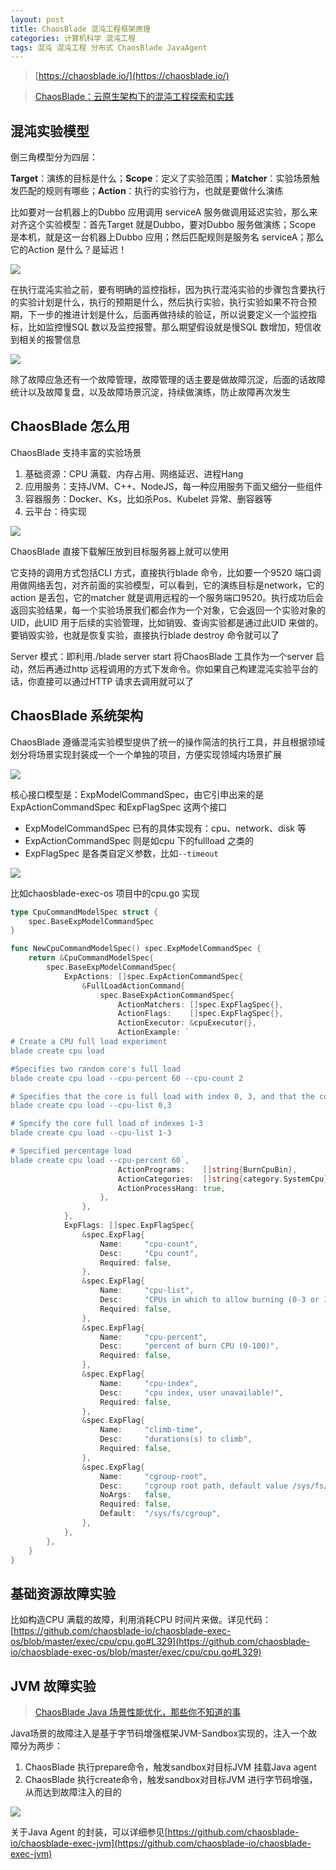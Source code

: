 ```yaml
---
layout: post
title: ChaosBlade 混沌工程框架原理
categories: 计算机科学 混沌工程 
tags: 混沌 混沌工程 分布式 ChaosBlade JavaAgent 
---
```


>[https://chaosblade.io/](https://chaosblade.io/)

>[ChaosBlade：云原生架构下的混沌工程探索和实践](https://chaosblade.io/blog/2019/10/17/chaosblade-cloud-native)

## 混沌实验模型

倒三角模型分为四层：

**Target**：演练的目标是什么；**Scope**：定义了实验范围；**Matcher**：实验场景触发匹配的规则有哪些；**Action**：执行的实验行为，也就是要做什么演练

比如要对一台机器上的Dubbo 应用调用 serviceA 服务做调用延迟实验，那么来对齐这个实验模型：首先Target 就是Dubbo，要对Dubbo 服务做演练；Scope 是本机，就是这一台机器上Dubbo 应用；然后匹配规则是服务名 serviceA；那么它的Action 是什么？是延迟！

![](../media/image/2024-12-21/01.jpg)

在执行混沌实验之前，要有明确的监控指标，因为执行混沌实验的步骤包含要执行的实验计划是什么，执行的预期是什么，然后执行实验，执行实验如果不符合预期，下一步的推进计划是什么，后面再做持续的验证，所以说要定义一个监控指标，比如监控慢SQL 数以及监控报警。那么期望假设就是慢SQL 数增加，短信收到相关的报警信息

![](../media/image/2024-12-21/02.png)

除了故障应急还有一个故障管理，故障管理的话主要是做故障沉淀，后面的话故障统计以及故障复盘，以及故障场景沉淀，持续做演练，防止故障再次发生

## ChaosBlade 怎么用

ChaosBlade 支持丰富的实验场景

1. 基础资源：CPU 满载、内存占用、网络延迟、进程Hang
2. 应用服务：支持JVM、C++、NodeJS，每一种应用服务下面又细分一些组件
3. 容器服务：Docker、Ks，比如杀Pos、Kubelet 异常、删容器等
4. 云平台：待实现

![](../media/image/2024-12-21/03.png)

ChaosBlade 直接下载解压放到目标服务器上就可以使用

它支持的调用方式包括CLI 方式，直接执行blade 命令，比如要一个9520 端口调用做网络丢包，对齐前面的实验模型，可以看到，它的演练目标是network，它的action 是丢包，它的matcher 就是调用远程的一个服务端口9520。执行成功后会返回实验结果，每一个实验场景我们都会作为一个对象，它会返回一个实验对象的UID，此UID 用于后续的实验管理，比如销毁、查询实验都是通过此UID 来做的。要销毁实验，也就是恢复实验，直接执行blade destroy 命令就可以了

Server 模式：即利用./blade server start 将ChaosBlade 工具作为一个server 启动，然后再通过http 远程调用的方式下发命令。你如果自己构建混沌实验平台的话，你直接可以通过HTTP 请求去调用就可以了

## ChaosBlade 系统架构

ChaosBlade 遵循混沌实验模型提供了统一的操作简洁的执行工具，并且根据领域划分将场景实现封装成一个一个单独的项目，方便实现领域内场景扩展

![](../media/image/2024-12-21/04.jpg)

核心接口模型是：ExpModelCommandSpec，由它引申出来的是ExpActionCommandSpec 和ExpFlagSpec 这两个接口

* ExpModelCommandSpec 已有的具体实现有：cpu、network、disk 等
* ExpActionCommandSpec 则是如cpu 下的fullload 之类的
* ExpFlagSpec 是各类自定义参数，比如`--timeout`

![](../media/image/2024-12-21/05.png)

比如chaosblade-exec-os 项目中的cpu.go 实现

```go
type CpuCommandModelSpec struct {
	spec.BaseExpModelCommandSpec
}

func NewCpuCommandModelSpec() spec.ExpModelCommandSpec {
	return &CpuCommandModelSpec{
		spec.BaseExpModelCommandSpec{
			ExpActions: []spec.ExpActionCommandSpec{
				&FullLoadActionCommand{
					spec.BaseExpActionCommandSpec{
						ActionMatchers: []spec.ExpFlagSpec{},
						ActionFlags:    []spec.ExpFlagSpec{},
						ActionExecutor: &cpuExecutor{},
						ActionExample: `
# Create a CPU full load experiment
blade create cpu load

#Specifies two random core's full load
blade create cpu load --cpu-percent 60 --cpu-count 2

# Specifies that the core is full load with index 0, 3, and that the core's index starts at 0
blade create cpu load --cpu-list 0,3

# Specify the core full load of indexes 1-3
blade create cpu load --cpu-list 1-3

# Specified percentage load
blade create cpu load --cpu-percent 60`,
						ActionPrograms:    []string{BurnCpuBin},
						ActionCategories:  []string{category.SystemCpu},
						ActionProcessHang: true,
					},
				},
			},
			ExpFlags: []spec.ExpFlagSpec{
				&spec.ExpFlag{
					Name:     "cpu-count",
					Desc:     "Cpu count",
					Required: false,
				},
				&spec.ExpFlag{
					Name:     "cpu-list",
					Desc:     "CPUs in which to allow burning (0-3 or 1,3)",
					Required: false,
				},
				&spec.ExpFlag{
					Name:     "cpu-percent",
					Desc:     "percent of burn CPU (0-100)",
					Required: false,
				},
				&spec.ExpFlag{
					Name:     "cpu-index",
					Desc:     "cpu index, user unavailable!",
					Required: false,
				},
				&spec.ExpFlag{
					Name:     "climb-time",
					Desc:     "durations(s) to climb",
					Required: false,
				},
				&spec.ExpFlag{
					Name:     "cgroup-root",
					Desc:     "cgroup root path, default value /sys/fs/cgroup",
					NoArgs:   false,
					Required: false,
					Default:  "/sys/fs/cgroup",
				},
			},
		},
	}
}
```

## 基础资源故障实验

比如构造CPU 满载的故障，利用消耗CPU 时间片来做。详见代码：[https://github.com/chaosblade-io/chaosblade-exec-os/blob/master/exec/cpu/cpu.go#L329](https://github.com/chaosblade-io/chaosblade-exec-os/blob/master/exec/cpu/cpu.go#L329)



## JVM 故障实验

>[ChaosBlade Java 场景性能优化，那些你不知道的事](https://chaosblade.io/blog/2022/09/09/chaosblade-java)

Java场景的故障注入是基于字节码增强框架JVM-Sandbox实现的，注入一个故障分为两步：

1. ChaosBlade 执行prepare命令，触发sandbox对目标JVM 挂载Java agent
2. ChaosBlade 执行create命令，触发sandbox对目标JVM 进行字节码增强，从而达到故障注入的目的

![](../media/image/2024-12-21/0)

关于Java Agent 的封装，可以详细参见[https://github.com/chaosblade-io/chaosblade-exec-jvm](https://github.com/chaosblade-io/chaosblade-exec-jvm)

